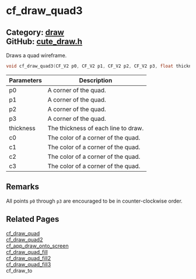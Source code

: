 [](../header.md ':include')

# cf_draw_quad3

Category: [draw](https://github.com/RandyGaul/cute_framework/blob/master/docs/api_reference?id=draw)  
GitHub: [cute_draw.h](https://github.com/RandyGaul/cute_framework/blob/master/include/cute_draw.h)  
---

Draws a quad wireframe.

```cpp
void cf_draw_quad3(CF_V2 p0, CF_V2 p1, CF_V2 p2, CF_V2 p3, float thickness, CF_Color c0, CF_Color c1, CF_Color c2, CF_Color c3);
```

Parameters | Description
--- | ---
p0 | A corner of the quad.
p1 | A corner of the quad.
p2 | A corner of the quad.
p3 | A corner of the quad.
thickness | The thickness of each line to draw.
c0 | The color of a corner of the quad.
c1 | The color of a corner of the quad.
c2 | The color of a corner of the quad.
c3 | The color of a corner of the quad.

## Remarks

All points `p0` through `p3` are encouraged to be in counter-clockwise order.

## Related Pages

[cf_draw_quad](https://github.com/RandyGaul/cute_framework/blob/master/docs/draw/cf_draw_quad.md)  
[cf_draw_quad2](https://github.com/RandyGaul/cute_framework/blob/master/docs/draw/cf_draw_quad2.md)  
[cf_app_draw_onto_screen](https://github.com/RandyGaul/cute_framework/blob/master/docs/app/cf_app_draw_onto_screen.md)  
[cf_draw_quad_fill](https://github.com/RandyGaul/cute_framework/blob/master/docs/draw/cf_draw_quad_fill.md)  
[cf_draw_quad_fill2](https://github.com/RandyGaul/cute_framework/blob/master/docs/draw/cf_draw_quad_fill2.md)  
[cf_draw_quad_fill3](https://github.com/RandyGaul/cute_framework/blob/master/docs/draw/cf_draw_quad_fill3.md)  
cf_draw_to  
